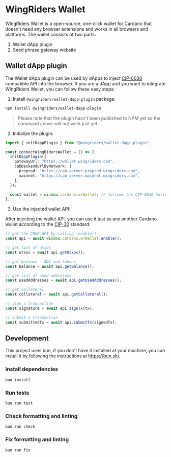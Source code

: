 # WingRiders Wallet

WingRiders Wallet is a open-source, one-click wallet for Cardano that doesn't need any browser extensions and works in all browsers and platforms. The wallet consists of two parts:

1. Wallet dApp plugin
2. Seed phrase gateway website

## Wallet dApp plugin

The Wallet dApp plugin can be used by dApps to inject [CIP-0030](https://developers.cardano.org/docs/governance/cardano-improvement-proposals/cip-0030/) compatible API into the browser. If you are a dApp and you want to integrate WingRiders Wallet, you can follow these easy steps:

1. Install `@wingriders/wallet-dapp-plugin` package:

```sh
npm install @wingriders/wallet-dapp-plugin
```

> Please note that the plugin hasn't been published to NPM yet so the command above will not work just yet.

2. Initialize the plugin:

```ts
import { initDappPlugin } from "@wingriders/wallet-dapp-plugin";

const connectWingRidersWallet = () => {
  initDappPlugin({
    gatewayUrl: "https://wallet.wingriders.com",
    cabBackendUrlByNetwork: {
      preprod: "https://cab-server.preprod.wingriders.com",
      mainnet: "https://cab-server.mainnet.wingriders.com",
    },
  });

  const wallet = window.cardano.wrWallet; // follows the CIP-0030 Wallet API
};
```

3. Use the injected wallet API:

After injecting the wallet API, you can use it just as any another Cardano wallet according to the [CIP-30](https://cips.cardano.org/cip/CIP-30) standard:

```ts
// get the CBOR API by calling .enable()
const api = await window.cardano.wrWallet.enable();

// get list of utxos
const utxos = await api.getUtxos();

// get balance - ADA and tokens
const balance = await api.getBalance();

// get list of used addresses
const usedAddresses = await api.getUsedAddresses();

// get collateral
const collateral = await api.getCollateral();

// sign a transaction
const signature = await api.signTx(tx);

// submit a transaction
const submittedTx = await api.submitTx(signedTx);
```

## Development

This project uses bun, if you don't have it installed at your machine, you can install it by following the instructions at https://bun.sh/.

### Install dependencies

```
bun install
```

### Run tests

```
bun run test
```

### Check formatting and linting

```
bun run check
```

### Fix formatting and linting

```
bun run fix
```
